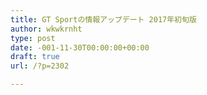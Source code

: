 ```yaml
---
title: GT Sportの情報アップデート 2017年初旬版
author: wkwkrnht
type: post
date: -001-11-30T00:00:00+00:00
draft: true
url: /?p=2302

---
```


